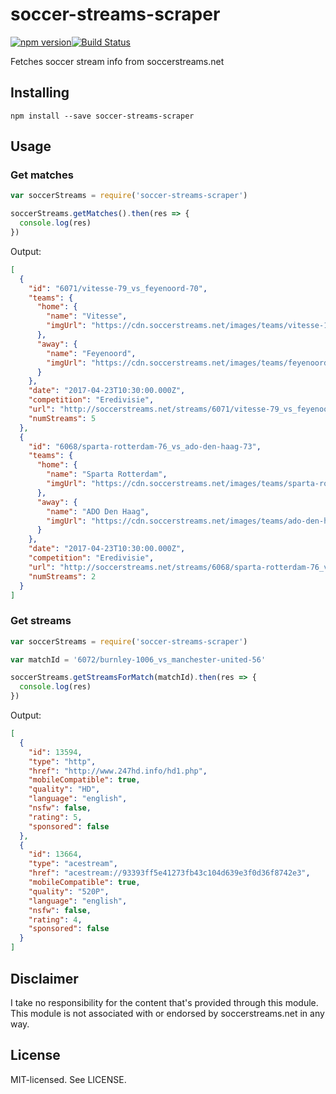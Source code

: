 # soccer-streams-scraper

[![npm version](http://img.shields.io/npm/v/soccer-streams-scraper.svg?style=flat-square)](http://browsenpm.org/package/soccer-streams-scraper)[![Build Status](http://img.shields.io/travis/rexxars/soccer-streams-scraper/master.svg?style=flat-square)](https://travis-ci.org/rexxars/soccer-streams-scraper)

Fetches soccer stream info from soccerstreams.net

## Installing

```
npm install --save soccer-streams-scraper
```

## Usage

### Get matches

```js
var soccerStreams = require('soccer-streams-scraper')

soccerStreams.getMatches().then(res => {
  console.log(res)
})
```

Output:

```json
[
  {
    "id": "6071/vitesse-79_vs_feyenoord-70",
    "teams": {
      "home": {
        "name": "Vitesse",
        "imgUrl": "https://cdn.soccerstreams.net/images/teams/vitesse-1530.png"
      },
      "away": {
        "name": "Feyenoord",
        "imgUrl": "https://cdn.soccerstreams.net/images/teams/feyenoord-1518.png"
      }
    },
    "date": "2017-04-23T10:30:00.000Z",
    "competition": "Eredivisie",
    "url": "http://soccerstreams.net/streams/6071/vitesse-79_vs_feyenoord-70",
    "numStreams": 5
  },
  {
    "id": "6068/sparta-rotterdam-76_vs_ado-den-haag-73",
    "teams": {
      "home": {
        "name": "Sparta Rotterdam",
        "imgUrl": "https://cdn.soccerstreams.net/images/teams/sparta-rotterdam-1535.png"
      },
      "away": {
        "name": "ADO Den Haag",
        "imgUrl": "https://cdn.soccerstreams.net/images/teams/ado-den-haag-1514.png"
      }
    },
    "date": "2017-04-23T10:30:00.000Z",
    "competition": "Eredivisie",
    "url": "http://soccerstreams.net/streams/6068/sparta-rotterdam-76_vs_ado-den-haag-73",
    "numStreams": 2
  }
]
```

### Get streams

```js
var soccerStreams = require('soccer-streams-scraper')

var matchId = '6072/burnley-1006_vs_manchester-united-56'

soccerStreams.getStreamsForMatch(matchId).then(res => {
  console.log(res)
})
```

Output:

```json
[
  {
    "id": 13594,
    "type": "http",
    "href": "http://www.247hd.info/hd1.php",
    "mobileCompatible": true,
    "quality": "HD",
    "language": "english",
    "nsfw": false,
    "rating": 5,
    "sponsored": false
  },
  {
    "id": 13664,
    "type": "acestream",
    "href": "acestream://93393ff5e41273fb43c104d639e3f0d36f8742e3",
    "mobileCompatible": true,
    "quality": "520P",
    "language": "english",
    "nsfw": false,
    "rating": 4,
    "sponsored": false
  }
]
```

## Disclaimer

I take no responsibility for the content that's provided through this module.  
This module is not associated with or endorsed by soccerstreams.net in any way.

## License

MIT-licensed. See LICENSE.

